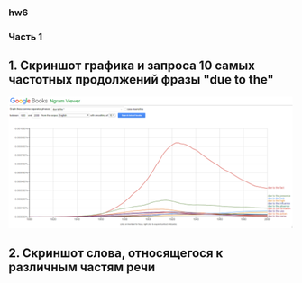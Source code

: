 ### hw6
### Часть 1

## 1. Скриншот графика и запроса 10 самых частотных продолжений фразы "due to the"
![alt-текст](https://github.com/IrinaPr/hw6/blob/master/%D0%A1%D0%BA%D1%80%D0%B8%D0%BD%D1%88%D0%BE%D1%82%202018-04-14%2019_48_24.png) 

## 2. Скриншот слова, относящегося к различным частям речи
